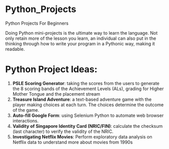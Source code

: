 # Python_Projects
Python Projects For Beginners

Doing Python mini-projects is the ultimate way to learn the language. Not only retain more of the lesson you learn, an individual can also put in the thinking through how to write your program in a Pythonic way, making it readable.
<br>

# Python Project Ideas:
1. **PSLE Scoring Generator**: taking the scores from the users to generate the 8 scoring bands of the Achievement Levels (ALs), grading for Higher Mother Tongue and the placement stream
2. **Treasure Island Adventure**: a text-based adventure game with the player making choices at each turn. The choices determine the outcome of the game.
3. **Auto-fill Google Form**: using Selenium Python to automate web browser interactions.
4. **Validity of Singapore Identity Card (NRIC/FIN)**: calculate the checksum (last character) to verify the validity of the NRIC.
5. **Investigating Netflix Movies**: Perform exploratory data analysis on Netflix data to understand more about movies from 1990s
